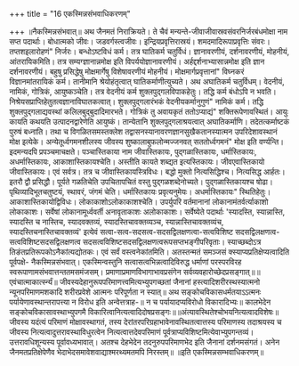 +++
title = "16 एकस्मिन्नसंभवाधिकरणम्"

+++
॥नैकस्मिन्नसंभवात्॥ अथ जैनमतं निराक्रियते। ते चैवं मन्यन्ते-जीवाजीवास्रवसंवरनिर्जरबंधमोक्षा नाम सप्त पदार्थाः। बोधात्मको जीवः। जडवर्गस्त्वजीवः। इन्द्रियप्रवृत्तिरास्रयं। शमदमादिरूपाप्रवृत्तिः संवरः। तप्तशइलारोहणं" निर्जरः। बन्धोऽष्टविधं कर्म। तत्र घातिकर्म चतुर्विधं। ज्ञानावरणीयं, दर्शनावरणीयं, मोहनीयं, आंतरायिकमिति। तत्र सम्यग्ज्ञानान्नमोक्ष इति विपर्ययोज्ञानावरणीयं। अर्हद्दर्शनाभ्यासान्नमोक्ष इति ज्ञान दर्शनावरणीयं। बहुषु प्रसिद्धेषु मोक्षमार्गेषु विशेषावरणीयं मोहनीयं। मोक्षमार्गप्रवृत्तानां" विघ्नकरं विज्ञानमांतरायिकं कर्म। तानीमानि श्रेयोहंतृत्वात् घातिकर्माणीत्युच्यते। अथ अघातिकर्म चतुर्विधम्। वेदनीयं, नामिकं, गोत्रिकं, आयुष्कञ्चेति। तत्र वेदनीयं कर्म शुक्लपुद्गलविपाकहेतुः। तद्धि कर्म बंधोऽपि न भवति। निश्रेयसप्राप्तिहेतुतत्वज्ञानाविघातकत्वात्। शुक्लपुद्गलारंभकं वेदनीयकर्मानुगुणं" नामिकं कर्म। तद्धि शुक्लपुद्गलाद्यवस्थां कलिलबुद्बुदादिमारभते। गोत्रिकं तु अवायकृतं ततोऽप्याद्यं" शक्तिरूपेणावस्थितं। आयुः कायति कथयति उत्पादनद्वारेणेति आयुष्कं। तान्येतानि शुक्लपुद्गलाश्रयत्वात् अघातिकर्माणि। तदेतत्कर्माष्टकं पुरुषं बध्नाति। तथा च विगळितसमस्तक्लेश तद्वासनस्यानावरणज्ञानसुखैकतानस्यात्मन उपरिदेशावस्थानं मोक्ष इत्येके। अन्येतूर्ध्वगमनशीलस्य जीवस्य शुष्कालाबुफलोन्मज्जनवत् सततोर्ध्वगमनं" मोक्ष इति वर्ण्यन्ति। इदमन्यदपि प्रपञ्चमाचक्षते। पञ्चास्तिकाया नाम जीवास्तिकायः, पुद्गळास्तिकायः, धर्मास्तिकायः, अधर्मास्तिकायः, आकाशास्तिकायश्चेति। अस्तीति कायते शब्द्यत इत्यस्तिकायः। जीवएवास्तिकायो जीवास्तिकायः। एवं सर्वत्र। तत्र च जीवास्तिकायस्त्रिविधः। बद्धो मुक्तो नित्यसिद्धिश्च। नित्यसिद्ध आर्हतः। इतरौ द्वौ प्रसिद्धौ। पूर्यते गळतिचेति उपचितापचितं वस्तु पुद्गळशब्देनोच्यते। पुद्गळास्तिकायश्च षोढा। पृथिव्यादिभूतचतुष्टयं, स्थावरं, जंगमं चेति। धर्मास्तिकायः प्रवृत्यनुमेयः। अधर्मास्तिकायः" स्थितिहेतुः। आकाशास्तिकायोद्विविधः। लोकाकाशोऽलोकाकाशश्चेति। उपर्युपरि वर्तमानानां लोकानामंतर्वर्त्याकाशो लोकाकाशः। सर्वेषां लोकानामूर्ध्ववर्ती अनावृताकाशः अलोकाकाशः। सर्वेष्येते पदार्थाः 'स्यादस्ति, स्यान्नास्ति, स्यादस्ति च नास्तिच, स्यादवक्तव्यं, स्यादस्तिचावक्तव्यञ्च, स्यान्नास्तिचावक्तव्यंच, स्यादस्तिचनास्तिचावक्तव्यं' इत्येवं सत्वा-सत्व-सदसत्व-सदसद्विलक्षणत्वा-सत्वविशिष्ट सदसद्विलक्षणत्व- सत्वविशिष्टसदसद्विलक्षणत्व सदसत्वविशिष्टसदसद्विलक्षणत्वरूपसप्तभङ्गीपरिवृताः। स्याच्छब्दोऽत्र तिङंतप्रतिरूपकोऽनैकांत्यद्योतकः। एवं सर्वं वस्त्वनेकांतमिति। अतस्तन्मतं समञ्जसं क्स्याप्यप्रतिक्षेप्यत्वादिति पूर्वपक्षे- नैकस्मिन्नसंभवात्। एकस्मिन्वस्तुनि सत्वासत्वभिन्नत्वादिविरुद्ध धर्माणां परस्परविरह स्वरूपाणामसंभवात्तन्ततमसमंजसम्। प्रमाणाप्रमाणविभागाभावप्रसंगेन सर्वव्यवहारोच्छेदप्रसङ्गात्॥॥एवंचात्माकार्त्स्न्यं॥ जीवस्यदेहानुरूपपरिमाणत्त्वमित्यभ्युपगच्छतां जैनानां हस्त्यादिशरीरस्थस्यात्मनो न्यूनपरिमाणमशकादि शरीरप्रवेशे आत्मनः परिपूर्णता न स्यात्॥ अथ सङ्कोचविकासधर्मतयाऽऽत्मनः पर्यायेणावस्थान्तरापत्त्या न विरोध इति अन्वेत्तत्राह-॥ न च पर्यायादप्यविरोधो विकारादिभ्यः॥ कालभेदेन सङ्कोचविकासावस्थाभ्युपगमै विकारित्वानित्यत्वादिदोषप्रसङ्गः॥॥अंत्यावस्थितेश्चोभयनित्यत्वादविशेषः॥ जीवस्य यदंत्यं परिमाणं मोक्षावस्थागतं, तस्य देरांतरपरिग्रहाभावेनावस्थितत्वात्तस्य परिमाणस्य तदाश्रयस्य च जीवस्य नित्यत्वादुत्तरावस्थाविधुरत्वेन नित्यत्वात्तदेवपरिमाणं पूर्वत्राप्यविशिष्टमित्येवाभ्युपगन्तव्यं। उत्तरावधिशून्यस्य पूर्वावध्यभावात्। अतश्च देहभेदेन तदनुरुपपरिमाणभेद इति जैनानां दर्शनमसंगतं। अनेन जैनमतप्रतिक्षेपेणैव भेदाभेदसमावेशवाद्याश्मरथ्यमतमपि निरस्तम्॥ ॥इति एकस्मिन्नसम्भवाधिकरणम्॥